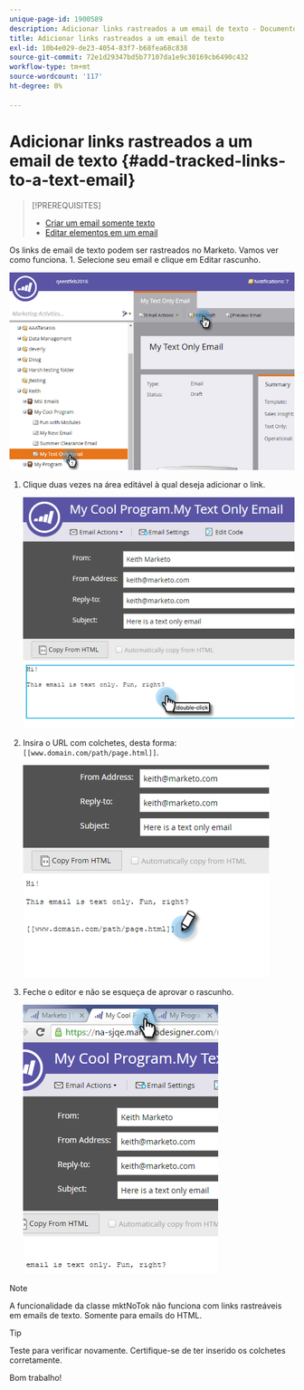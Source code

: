 ```yaml
---
unique-page-id: 1900589
description: Adicionar links rastreados a um email de texto - Documentos do Marketo - Documentação do produto
title: Adicionar links rastreados a um email de texto
exl-id: 10b4e029-de23-4054-83f7-b68fea68c838
source-git-commit: 72e1d29347bd5b77107da1e9c30169cb6490c432
workflow-type: tm+mt
source-wordcount: '117'
ht-degree: 0%

---
```


# Adicionar links rastreados a um email de texto {#add-tracked-links-to-a-text-email}

>[!PREREQUISITES]
>
>* [Criar um email somente texto](/help/marketo/product-docs/email-marketing/general/creating-an-email/create-a-text-only-email.md)
>* [Editar elementos em um email](/help/marketo/product-docs/email-marketing/general/email-editor-2/edit-elements-in-an-email.md)


Os links de email de texto podem ser rastreados no Marketo. Vamos ver como funciona. 1. Selecione seu email e clique em Editar rascunho.

![](assets/one-9.png)

1. Clique duas vezes na área editável à qual deseja adicionar o link.

   ![](assets/two-8.png)

1. Insira o URL com colchetes, desta forma: `[[www.domain.com/path/page.html]]`.

   ![](assets/three-8.png)

1. Feche o editor e não se esqueça de aprovar o rascunho.

   ![](assets/four-6.png)

>[!NOTE]
>
>A funcionalidade da classe mktNoTok não funciona com links rastreáveis em emails de texto. Somente para emails do HTML.

>[!TIP]
>
>Teste para verificar novamente. Certifique-se de ter inserido os colchetes corretamente.

Bom trabalho!
